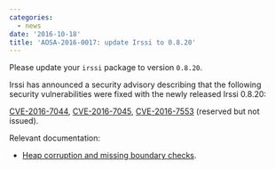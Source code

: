 ```yaml
---
categories:
  - news
date: '2016-10-18'
title: 'AOSA-2016-0017: update Irssi to 0.8.20'
---
```



Please update your `irssi` package to version `0.8.20`.

Irssi has announced a security advisory describing that the following security vulnerabilities were fixed with the newly released Irssi 0.8.20:

[CVE-2016-7044](https://cve.mitre.org/cgi-bin/cvename.cgi?name=CVE-2016-7044), [CVE-2016-7045](https://cve.mitre.org/cgi-bin/cvename.cgi?name=CVE-2016-7045), [CVE-2016-7553](https://cve.mitre.org/cgi-bin/cvename.cgi?name=CVE-2016-7553) (reserved but not issued).

Relevant documentation:

- [Heap corruption and missing boundary checks](https://irssi.org/security/irssi_sa_2016.txt).
